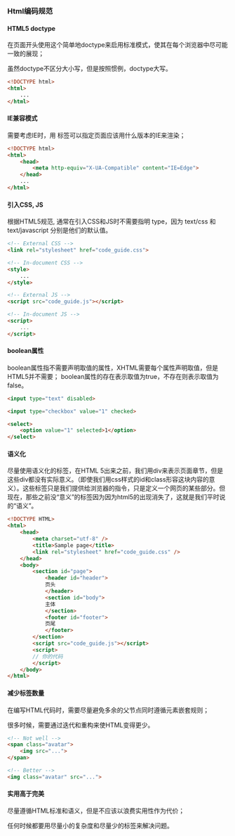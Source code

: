 
### Html编码规范

#### HTML5 doctype

在页面开头使用这个简单地doctype来启用标准模式，使其在每个浏览器中尽可能一致的展现；

虽然doctype不区分大小写，但是按照惯例，doctype大写。

``` html
<!DOCTYPE html>
<html>
    ...
</html>
```

#### IE兼容模式

需要考虑IE时，用 <meta> 标签可以指定页面应该用什么版本的IE来渲染；

``` html
<!DOCTYPE html>
<html>
    <head>
        <meta http-equiv="X-UA-Compatible" content="IE=Edge">
    </head>
    ...
</html>
```

#### 引入CSS, JS

根据HTML5规范, 通常在引入CSS和JS时不需要指明 type，因为 text/css 和 text/javascript 分别是他们的默认值。

```html
<!-- External CSS -->
<link rel="stylesheet" href="code_guide.css">

<!-- In-document CSS -->
<style>
    ...
</style>

<!-- External JS -->
<script src="code_guide.js"></script>

<!-- In-document JS -->
<script>
    ...
</script>
```

#### boolean属性

boolean属性指不需要声明取值的属性，XHTML需要每个属性声明取值，但是HTML5并不需要；
boolean属性的存在表示取值为true，不存在则表示取值为false。

```html
<input type="text" disabled>

<input type="checkbox" value="1" checked>

<select>
    <option value="1" selected>1</option>
</select>
```

#### 语义化

尽量使用语义化的标签，在HTML 5出来之前，我们用div来表示页面章节，但是这些div都没有实际意义。（即使我们用css样式的id和class形容这块内容的意义）。这些标签只是我们提供给浏览器的指令，只是定义一个网页的某些部分。但现在，那些之前没“意义”的标签因为因为html5的出现消失了，这就是我们平时说的“语义”。

```html
<!DOCTYPE HTML>
<html>
    <head>
        <meta charset="utf-8" />
        <title>Sample page</title>
        <link rel="stylesheet" href="code_guide.css" />
    </head>
    <body>
        <section id="page">
            <header id="header">
            页头
            </header>
            <section id="body">
            主体
            </section>
            <footer id="footer">
            页尾
            </footer>
        </section>
        <script src="code_guide.js"></script>
        <script>
        // 你的代码
        </script>
    </body>
</html>
```

#### 减少标签数量

在编写HTML代码时，需要尽量避免多余的父节点同时遵循元素嵌套规则；

很多时候，需要通过迭代和重构来使HTML变得更少。

```html
<!-- Not well -->
<span class="avatar">
    <img src="...">
</span>

<!-- Better -->
<img class="avatar" src="...">
```

#### 实用高于完美

尽量遵循HTML标准和语义，但是不应该以浪费实用性作为代价；

任何时候都要用尽量小的复杂度和尽量少的标签来解决问题。
